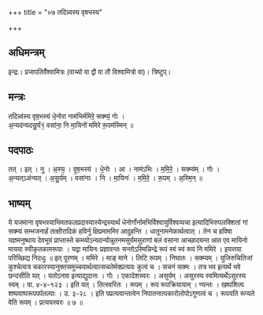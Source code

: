 +++
title = "०७ तदिन्न्वस्य वृषभस्य"

+++
## अधिमन्त्रम्
इन्द्रः। प्रजापतिर्वैश्वामित्रः (वाच्यो वा द्वौ वा तौ विश्वामित्रो वा)। त्रिष्टुप्।

## मन्त्रः
तदिन्न्व॑स्य वृष॒भस्य॑ धे॒नोरा नाम॑भिर्ममिरे॒ सक्म्यं॒ गोः ।  
अ॒न्यद॑न्यदसु॒र्यं१॒॑ वसा॑ना॒ नि मा॒यिनो॑ ममिरे रू॒पम॑स्मिन् ॥

## पदपाठः
तत् । इत् । नु । अ॒स्य॒ । वृ॒ष॒भस्य॑ । धे॒नोः । आ । नाम॑ऽभिः । म॒मि॒रे॒ । सक्म्य॑म् । गोः ।  
अ॒न्यत्ऽअ॑न्यत् । अ॒सु॒र्य॑म् । वसा॑नाः । नि । मा॒यिनः॑ । म॒मि॒रे॒ । रू॒पम् । अ॒स्मि॒न् ॥

## भाष्यम्
ये यजमाना वृषभस्याभिमतफलप्रदास्यास्येन्द्रस्यार्थं धेनोर्गोर्नामभिर्विश्वायुर्विश्वव्यचा इत्यादिभिरुपलक्शितां गां सक्म्यं सम्भजनार्हं तत्क्षीरादिकं हविर्नु क्षिप्रमाममिर आदुहन्ति । धातूनामनेकार्थत्वात् । तेन च हविषा यज्ञमनुष्थाय देवभूयं प्राप्तास्ते कम्व्योऽन्यदन्योन्नूतनमसुर्यमसुराणां बलं वसाना आच्छादयन्त आत एव मायिनो मायया स्वीकृतकामरूपाः । यद्वा मायिनः प्रज्ञावन्तः सन्तोऽस्मिन्निन्द्रे रूपं स्वं स्वं रूपं नि ममिरे । इयत्तया परिच्छिद्य निदधुः ॥ इत् पूरणम् । ममिरे । माङ् माने । लिटि रूपम् । निघातः । सक्म्यम् । युजिरुचितिजां कुश्चेत्यत्र चकारस्यानुक्तसमुच्चयार्थत्वात्सचतेर्मक्प्रत्ययः कुत्वं च । सचनं सक्मः । तत्र भव इत्यर्थे भवे छन्दसीति यत् । यतोऽनाव इत्याद्युदात्तः । गोः । एकादेशस्वरः । असुर्यम् । असुरस्य स्वमित्यर्थेऽसुरस्य स्वम् । पा. ४-४-१२३ । इति यत् । तित्स्वरितः । रूपम् । रूप रूपक्रियायाम् । ण्यन्तः । खष्पशिल्प शष्पवाष्परूपपर्पतल्पाः । उ. ३-२८ । इति पप्रत्ययान्तत्वेन निपातनात्पकारोलोपोऽगुणत्वं च । रूपयति रूप्यते वेति रूपम् । प्रत्ययस्वरः ॥ ७ ॥
